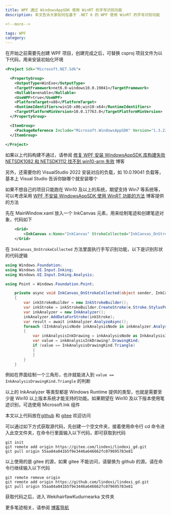 ```yaml
---
title: WPF 通过 WindowsAppSDK 使用 WinRT 的手写识别功能
description: 本文告诉大家如何在基于 .NET 6 的 WPF 使用 WinRT 的手写识别功能

<!--more-->

tags: WPF
category: 
---
```


<!-- CreateTime:2023/4/18 8:47:21 -->
<!-- 发布 -->
<!-- 博客 -->

在开始之前需要先创建 WPF 项目，创建完成之后，可替换 csproj 项目文件为以下代码，用来安装初始化环境

```xml
<Project Sdk="Microsoft.NET.Sdk">

  <PropertyGroup>
    <OutputType>WinExe</OutputType>
    <TargetFramework>net6.0-windows10.0.19041</TargetFramework>
    <Nullable>enable</Nullable>
    <UseWPF>true</UseWPF>
    <PlatformTarget>x86</PlatformTarget>
    <RuntimeIdentifiers>win10-x86;win10-x64</RuntimeIdentifiers>
    <TargetPlatformMinVersion>10.0.17763.0</TargetPlatformMinVersion>
  </PropertyGroup>

  <ItemGroup>
    <PackageReference Include="Microsoft.WindowsAppSDK" Version="1.3.230331000" />
  </ItemGroup>
  
</Project>
```

如果以上代码构建不通过，请参阅 [修复 WPF 安装 WindowsAppSDK 库构建失败 NETSDK1082 和 NETSDK1112 找不到 win10-arm 失败](https://blog.lindexi.com/post/%E4%BF%AE%E5%A4%8D-WPF-%E5%AE%89%E8%A3%85-WindowsAppSDK-%E5%BA%93%E6%9E%84%E5%BB%BA%E5%A4%B1%E8%B4%A5-NETSDK1082-%E5%92%8C-NETSDK1112-%E6%89%BE%E4%B8%8D%E5%88%B0-win10-arm-%E5%A4%B1%E8%B4%A5.html ) 博客

另外，还需要你的 VisualStudio 2022 安装对应的负载，如 10.0.19041 负载等，基本上 Visual Studio 告诉你缺哪个就安装哪个

如果不想自己的项目只能跑在 Win10 及以上的系统，期望支持 Win7 等系统等，可以考虑采用 [WPF 不安装 WindowsAppSDK 使用 WinRT 功能的方法](https://blog.lindexi.com/post/WPF-%E4%B8%8D%E5%AE%89%E8%A3%85-WindowsAppSDK-%E4%BD%BF%E7%94%A8-WinRT-%E5%8A%9F%E8%83%BD%E7%9A%84%E6%96%B9%E6%B3%95.html ) 博客提供的方法

先在 MainWindow.xaml 放入一个 InkCanvas 元素，用来绘制笔迹和创建笔迹对象，代码如下

```xml
    <Grid>
        <InkCanvas x:Name="InkCanvas" StrokeCollected="InkCanvas_OnStrokeCollected"></InkCanvas>
    </Grid>
```

在 `InkCanvas_OnStrokeCollected` 方法里面执行手写识别功能，以下是识别形状的代码逻辑

```csharp
using Windows.Foundation;
using Windows.UI.Input.Inking;
using Windows.UI.Input.Inking.Analysis;

using Point = Windows.Foundation.Point;

    private async void InkCanvas_OnStrokeCollected(object sender, InkCanvasStrokeCollectedEventArgs e)
    {
        var inkStrokeBuilder = new InkStrokeBuilder();
        var inkStroke = inkStrokeBuilder.CreateStroke(e.Stroke.StylusPoints.Select(t => new Point(t.X, t.Y)));
        var inkAnalyzer = new InkAnalyzer();
        inkAnalyzer.AddDataForStroke(inkStroke);
        var result = await inkAnalyzer.AnalyzeAsync();
        foreach (IInkAnalysisNode inkAnalysisNode in inkAnalyzer.AnalysisRoot.FindNodes(InkAnalysisNodeKind.InkDrawing))
        {
            var inkAnalysisInkDrawing = inkAnalysisNode as InkAnalysisInkDrawing;
            var value = inkAnalysisInkDrawing?.DrawingKind;
            if (value == InkAnalysisDrawingKind.Triangle)
            {
            }
        }
    }
```

例如在界面绘制一个三角形，也许就能进入到 `value == InkAnalysisDrawingKind.Triangle` 的判断

以上的 InkAnalyzer 等类型都是 Windows Runtime 提供的类型，也就是需要至少是 Win10 以上版本系统才能支持的功能。如果期望在 Win10 及以下版本使用笔迹识别，可选使用 Microsoft.Ink 组件

本文以上代码放在[github](https://github.com/lindexi/lindexi_gd/tree/55aa84a041b5f9e3446a646662fc079695783e81/WekihairfawKudurnearka) 和 [gitee](https://gitee.com/lindexi/lindexi_gd/tree/55aa84a041b5f9e3446a646662fc079695783e81/WekihairfawKudurnearka) 欢迎访问

可以通过如下方式获取源代码，先创建一个空文件夹，接着使用命令行 cd 命令进入此空文件夹，在命令行里面输入以下代码，即可获取到代码

```
git init
git remote add origin https://gitee.com/lindexi/lindexi_gd.git
git pull origin 55aa84a041b5f9e3446a646662fc079695783e81
```

以上使用的是 gitee 的源，如果 gitee 不能访问，请替换为 github 的源。请在命令行继续输入以下代码

```
git remote remove origin
git remote add origin https://github.com/lindexi/lindexi_gd.git
git pull origin 55aa84a041b5f9e3446a646662fc079695783e81
```

获取代码之后，进入 WekihairfawKudurnearka 文件夹

更多笔迹相关，请参阅 [博客导航](https://blog.lindexi.com/post/%E5%8D%9A%E5%AE%A2%E5%AF%BC%E8%88%AA.html )
